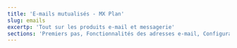 ```yaml
---
title: 'E-mails mutualisés - MX Plan'
slug: emails
excertp: 'Tout sur les produits e-mail et messagerie'
sections: 'Premiers pas, Fonctionnalités des adresses e-mail, Configuration sur smartphone, Configuration sur ordinateur, Configuration sur une interface en ligne'
---
```


